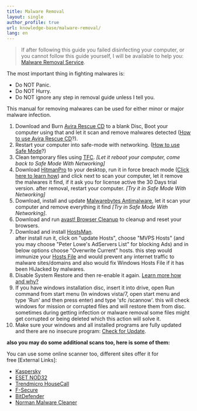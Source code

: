 ```yaml
---
title: Malware Removal
layout: single
author_profile: true
url: knowledge-base/malware-removal/
lang: en
---
```

> If after following this guide you failed disinfecting your computer, or you cannot follow this guide yourself, I will be available to help you: [Malware Removal Service](/en/services/malware-removal/).

The most important thing in fighting malwares is:

* Do NOT Panic.
* Do NOT Hurry.
* Do NOT ignore any step in removal guide unless I tell you.

This manual for removing malwares can be used for either minor or major malware infection.

1. Download and Burn [Avira Rescue CD](/en/knowledge-base/avira-rescuecd/) to a blank Disc, Boot your computer using that and let it scan and remove malwares detected ([How to use Avira Rescue CD](/en/knowledge-base/boot-from-the-rescuecd/)?).
2. Restart your computer into safe-mode with networking. ([How to use Safe Mode](/en/knowledge-base/safe-mode/)?)
3. Clean temporary files using [TFC](/en/knowledge-base/tfc/). _\[Let it reboot your computer, come back to Safe Mode With Networking\]_
4. Download [HitmanPro](/en/knowledge-base/programs/hitmanpro/) to your desktop, run it in force breach mode ([Click here to learn how](/en/knowledge-base/hitmanpro/)) and click next to scan your computer, let it remove the malwares it find, if it ask you for license active the 30 Days trial version. after removal, restart your computer. _\[Try it in Safe Mode With Networking\]_
5. Download, install and update [Malwarebytes Antimalware](/en/knowledge-base/malwarebytes-antimalware/), let it scan your computer and remove everything it find _\[Try in Safe Mode With Networking\]_.
6. Download and run [avast! Browser Cleanup](/en/knowledge-base/avast-browser-cleanup/) to cleanup and reset your browsers.
7. Download and install [HostsMan](/en/knowledge-base/hostsman/).  
    after install run it, click on "update Hosts", choose "MVPS Hosts" (and you may choose "Peter Lowe's AdServers List" for blocking Ads) and in below options choose "Overwrite Current" hosts. this step would immunize your [Hosts File](/en/knowledge-base/security/hosts-file/) and would prevent any internet traffic to malware sites/domains and also would fix Windows Hosts File if it has been HiJacked by malwares.
8. Disable System Restore and then re-enable it again. [Learn more how and why?](/en/knowledge-base/reset-windows-system-restore/)
9. If you have windows installation disc, insert it into drive, open Run command from start menu (In windows vista/7, open start menu and type 'Run' and then press enter) and type 'sfc /scannow'. this will check windows for mission or corrupted files and will restore them from disc. sometimes during getting infection or malware removal some files might get corrupted or being deleted which this action will solve it.
10. Make sure your windows and all installed programs are fully updated and there are no insecure program: [Check for Update](/en/knowledge-base/check-for-update/).

**also you may do some additional scans too, here is some of them:**

You can use some online scanner too, different sites offer it for free \[External Links\]:

* [Kaspersky](http://www.kaspersky.com/virusscanner)
* [ESET NOD32](http://www.eset.com/onlinescan/)
* [Trendmicro HouseCall](http://housecall.trendmicro.com/)
* [F-Secure](http://support.f-secure.com/enu/home/ols.shtml)
* [BitDefender](http://www.bitdefender.com/scanner/online/free.html)
* [Norman Malware Cleaner](http://www.norman.com/home_and_small_office/trials_downloads/malware_cleaner)
